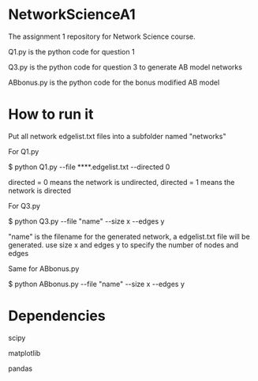 # NetworkScienceA1
The assignment 1 repository for Network Science course.

Q1.py is the python code for question 1

Q3.py is the python code for question 3 to generate AB model networks

ABbonus.py is the python code for the bonus modified AB model

# How to run it

Put all network edgelist.txt files into a subfolder named "networks"

For Q1.py

$ python Q1.py --file ****.edgelist.txt --directed 0

directed = 0 means the network is undirected, directed = 1 means the network is directed

For Q3.py

$ python Q3.py --file "name" --size x --edges y

"name" is the filename for the generated network, a edgelist.txt file will be generated. use size x and edges y to specify the number of nodes and edges

Same for ABbonus.py

$ python ABbonus.py --file "name" --size x --edges y

# Dependencies

scipy

matplotlib

pandas 
